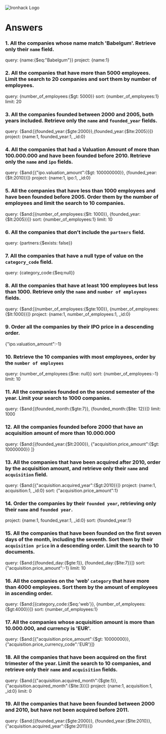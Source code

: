![Ironhack Logo](https://i.imgur.com/1QgrNNw.png)

# Answers

### 1. All the companies whose name match 'Babelgum'. Retrieve only their `name` field.

query: {name:{$eq:"Babelgum"}}
project: {name:1}

### 2. All the companies that have more than 5000 employees. Limit the search to 20 companies and sort them by **number of employees**.

query: {number_of_employees:{$gt: 5000}}
sort: {number_of_employees:1}
limit: 20

### 3. All the companies founded between 2000 and 2005, both years included. Retrieve only the `name` and `founded_year` fields.

query: {$and:[{founded_year:{$gte:2000}},{founded_year:{$lte:2005}}]}
project: {name:1, founded_year:1, _id:0}

### 4. All the companies that had a Valuation Amount of more than 100.000.000 and have been founded before 2010. Retrieve only the `name` and `ipo` fields.

query: {$and:[{"ipo.valuation_amount":{$gt: 100000000}}, {founded_year:{$lt:2010}}]}
project: {name:1, ipo:1, _id:0}

### 5. All the companies that have less than 1000 employees and have been founded before 2005. Order them by the number of employees and limit the search to 10 companies.

query: {$and:[{number_of_employees:{$lt: 1000}}, {founded_year:{$lt:2005}}]}
sort: {number_of_employees:1}
limit: 10

### 6. All the companies that don't include the `partners` field.

query: {partners:{$exists: false}}

### 7. All the companies that have a null type of value on the `category_code` field.

query: {category_code:{$eq:null}}

### 8. All the companies that have at least 100 employees but less than 1000. Retrieve only the `name` and `number of employees` fields.

query: {$and:[{number_of_employees:{$gte:100}}, {number_of_employees:{$lt:1000}}]}
project: {name:1, number_of_employees:1, _id:0}

### 9. Order all the companies by their IPO price in a descending order.

{"ipo.valuation_amount":-1}

### 10. Retrieve the 10 companies with most employees, order by the `number of employees`

query: {number_of_employees:{$ne: null}}
sort: {number_of_employees:-1}
limit: 10

### 11. All the companies founded on the second semester of the year. Limit your search to 1000 companies.

query: {$and:[{founded_month:{$gte:7}}, {founded_month:{$lte: 12}}]}
limit: 1000

### 12. All the companies founded before 2000 that have an acquisition amount of more than 10.000.000

query: {$and:[{founded_year:{$lt:2000}}, {"acquisition.price_amount":{$gt: 10000000}} ]}

### 13. All the companies that have been acquired after 2010, order by the acquisition amount, and retrieve only their `name` and `acquisition` field.

query: {$and:[{"acquisition.acquired_year":{$gt:2010}}]}
project: {name:1, acquisition:1, _id:0}
sort: {"acquisition.price_amount":1}

### 14. Order the companies by their `founded year`, retrieving only their `name` and `founded year`.

project: {name:1, founded_year:1, _id:0}
sort: {founded_year:1}

### 15. All the companies that have been founded on the first seven days of the month, including the seventh. Sort them by their `acquisition price` in a descending order. Limit the search to 10 documents.

query: {$and:[{founded_day:{$gte:1}}, {founded_day:{$lte:7}}]}
sort: {"acquisition.price_amount":-1}
limit: 10


### 16. All the companies on the 'web' `category` that have more than 4000 employees. Sort them by the amount of employees in ascending order.

query: {$and:[{category_code:{$eq:'web'}}, {number_of_employees:{$gt:4000}}]}
sort: {number_of_employees:1}

### 17. All the companies whose acquisition amount is more than 10.000.000, and currency is 'EUR'.

query: {$and:[{"acquisition.price_amount":{$gt: 10000000}}, {"acquisition.price_currency_code":'EUR'}]}

### 18. All the companies that have been acquired on the first trimester of the year. Limit the search to 10 companies, and retrieve only their `name` and `acquisition` fields.

query: {$and:[{"acquisition.acquired_month":{$gte:1}}, {"acquisition.acquired_month":{$lte:3}}]}
project: {name:1, acquisition:1, _id:0}
limit: 0

### 19. All the companies that have been founded between 2000 and 2010, but have not been acquired before 2011.

query: {$and:[{founded_year:{$gte:2000}}, {founded_year:{$lte:2010}}, {"acquisition.acquired_year":{$gte:2011}}]}
